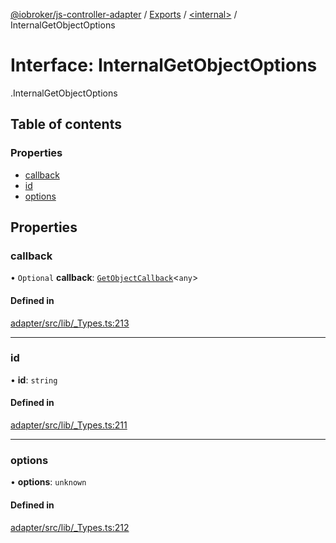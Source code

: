 [@iobroker/js-controller-adapter](../README.md) / [Exports](../modules.md) / [<internal\>](../modules/internal_.md) / InternalGetObjectOptions

# Interface: InternalGetObjectOptions

[<internal>](../modules/internal_.md).InternalGetObjectOptions

## Table of contents

### Properties

- [callback](internal_.InternalGetObjectOptions.md#callback)
- [id](internal_.InternalGetObjectOptions.md#id)
- [options](internal_.InternalGetObjectOptions.md#options)

## Properties

### callback

• `Optional` **callback**: [`GetObjectCallback`](../modules/internal_.md#getobjectcallback)<`any`\>

#### Defined in

[adapter/src/lib/_Types.ts:213](https://github.com/ioBroker/ioBroker.js-controller/blob/6912de44/packages/adapter/src/lib/_Types.ts#L213)

___

### id

• **id**: `string`

#### Defined in

[adapter/src/lib/_Types.ts:211](https://github.com/ioBroker/ioBroker.js-controller/blob/6912de44/packages/adapter/src/lib/_Types.ts#L211)

___

### options

• **options**: `unknown`

#### Defined in

[adapter/src/lib/_Types.ts:212](https://github.com/ioBroker/ioBroker.js-controller/blob/6912de44/packages/adapter/src/lib/_Types.ts#L212)
